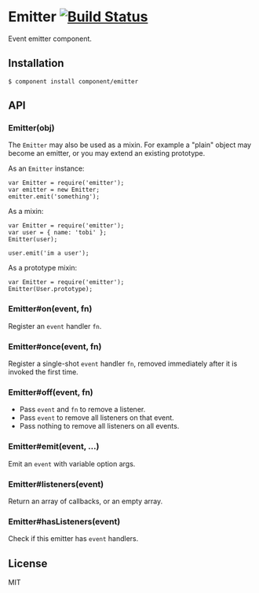 <h1 id="emitter-%21build-status">Emitter <a href="https://travis-ci.org/component/emitter"><img src="https://travis-ci.org/component/emitter.png" alt="Build Status" /></a></h1>

<p>Event emitter component.</p>

<h2 id="installation">Installation</h2>

<pre><code>$ component install component/emitter
</code></pre>

<h2 id="api">API</h2>

<h3 id="emitterobj">Emitter(obj)</h3>

<p>The <code>Emitter</code> may also be used as a mixin. For example
  a "plain" object may become an emitter, or you may
  extend an existing prototype.</p>

<p>As an <code>Emitter</code> instance:</p>

<pre><code class="js">var Emitter = require('emitter');
var emitter = new Emitter;
emitter.emit('something');
</code></pre>

<p>As a mixin:</p>

<pre><code class="js">var Emitter = require('emitter');
var user = { name: 'tobi' };
Emitter(user);

user.emit('im a user');
</code></pre>

<p>As a prototype mixin:</p>

<pre><code class="js">var Emitter = require('emitter');
Emitter(User.prototype);
</code></pre>

<h3 id="emitter%23onevent%2C-fn">Emitter#on(event, fn)</h3>

<p>Register an <code>event</code> handler <code>fn</code>.</p>

<h3 id="emitter%23onceevent%2C-fn">Emitter#once(event, fn)</h3>

<p>Register a single-shot <code>event</code> handler <code>fn</code>,
  removed immediately after it is invoked the
  first time.</p>

<h3 id="emitter%23offevent%2C-fn">Emitter#off(event, fn)</h3>

<ul>
<li>Pass <code>event</code> and <code>fn</code> to remove a listener.</li>
<li>Pass <code>event</code> to remove all listeners on that event.</li>
<li>Pass nothing to remove all listeners on all events.</li>
</ul>

<h3 id="emitter%23emitevent%2C-...">Emitter#emit(event, ...)</h3>

<p>Emit an <code>event</code> with variable option args.</p>

<h3 id="emitter%23listenersevent">Emitter#listeners(event)</h3>

<p>Return an array of callbacks, or an empty array.</p>

<h3 id="emitter%23haslistenersevent">Emitter#hasListeners(event)</h3>

<p>Check if this emitter has <code>event</code> handlers.</p>

<h2 id="license">License</h2>

<p>MIT</p>
